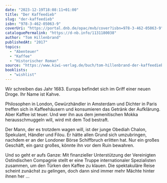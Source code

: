 ```yaml
---
date: "2023-12-19T18:08:11+01:00"
title: "Der Kaffeedieb"
slug: "der-kaffeedieb"
isbn: "978-3-462-05063-9"
coverUri: "https://portal.dnb.de/opac/mvb/cover?isbn=978-3-462-05063-9"
cataloguePermalink: "https://d-nb.info/1131180038"
author: "Tom Hillenbrand"
publishedAt: "2017"
topics:
  - "Abenteuer"
  - "Kaffee"
  - "Historischer Roman"
source: "https://www.kiwi-verlag.de/buch/tom-hillenbrand-der-kaffeedieb-9783462050639"
booklists:
  - "wishlist"
---
```

Wir schreiben das Jahr 1683. Europa befindet sich im Griff einer neuen Droge. 
Ihr Name ist Kahve.

Philosophen in London, Gewürzhändler in Amsterdam und Dichter in Paris treffen 
sich in Kaffeehäusern und konsumieren das Getränk der Aufklärung. Aber Kaffee 
ist teuer. Und wer ihn aus dem jemenitischen Mokka herausschmuggeln will, wird 
mit dem Tod bestraft.

Der Mann, der es trotzdem wagen will, ist der junge Obediah Chalon, Spekulant, 
Händler und Filou. Er hätte allen Grund sich umzubringen, nachdem er an der 
Londoner Börse Schiffbruch erlitten hat. Nur ein großes Geschäft, ein ganz 
großes, könnte ihn vor dem Ruin bewahren.

Und so geht er aufs Ganze: Mit finanzieller Unterstützung der Vereinigten 
Ostindischen Compagnie stellt er eine Truppe internationaler Spezialisten 
zusammen, um den Türken den Kaffee zu klauen. Die spektakuläre Reise scheint 
zunächst zu gelingen, doch dann sind immer mehr Mächte hinter ihnen her …